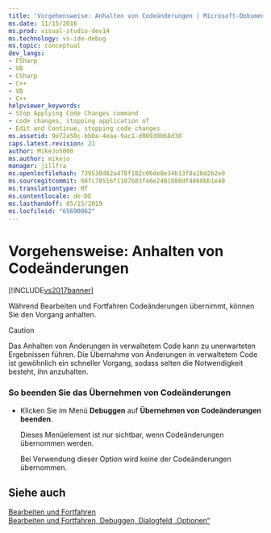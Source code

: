 ```yaml
---
title: 'Vorgehensweise: Anhalten von Codeänderungen | Microsoft-Dokumentation'
ms.date: 11/15/2016
ms.prod: visual-studio-dev14
ms.technology: vs-ide-debug
ms.topic: conceptual
dev_langs:
- FSharp
- VB
- CSharp
- C++
- VB
- C++
helpviewer_keywords:
- Stop Applying Code Changes command
- code changes, stopping application of
- Edit and Continue, stopping code changes
ms.assetid: 9e72a50c-bb0a-4eaa-9ac1-d00930b68d38
caps.latest.revision: 21
author: MikeJo5000
ms.author: mikejo
manager: jillfra
ms.openlocfilehash: 739538d82a478f182c06de0e34b13f8a1bd2b2e0
ms.sourcegitcommit: 08fc78516f1107b83f46e2401888df4868bb1e40
ms.translationtype: MT
ms.contentlocale: de-DE
ms.lasthandoff: 05/15/2019
ms.locfileid: "65690062"
---
```

# <a name="how-to-stop-code-changes"></a>Vorgehensweise: Anhalten von Codeänderungen
[!INCLUDE[vs2017banner](../includes/vs2017banner.md)]

Während Bearbeiten und Fortfahren Codeänderungen übernimmt, können Sie den Vorgang anhalten.  
  
> [!CAUTION]
> Das Anhalten von Änderungen in verwaltetem Code kann zu unerwarteten Ergebnissen führen. Die Übernahme von Änderungen in verwaltetem Code ist gewöhnlich ein schneller Vorgang, sodass selten die Notwendigkeit besteht, ihn anzuhalten.  
  
### <a name="to-stop-applying-code-changes"></a>So beenden Sie das Übernehmen von Codeänderungen  
  
- Klicken Sie im Menü **Debuggen** auf **Übernehmen von Codeänderungen beenden**.  
  
  Dieses Menüelement ist nur sichtbar, wenn Codeänderungen übernommen werden.  
  
  Bei Verwendung dieser Option wird keine der Codeänderungen übernommen.  
  
## <a name="see-also"></a>Siehe auch  
 [Bearbeiten und Fortfahren](../debugger/edit-and-continue.md)   
 [Bearbeiten und Fortfahren, Debuggen, Dialogfeld „Optionen“](https://msdn.microsoft.com/library/009d225f-ef65-463f-a146-e4c518f86103)
